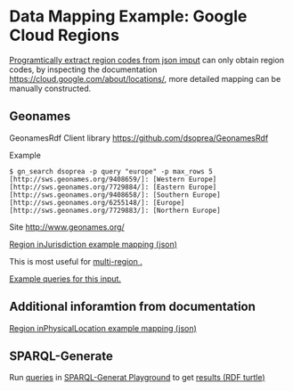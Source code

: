 # Data Mapping Example: Google Cloud Regions

[Programtically extract region codes from json imput](region_jq.md)
can only obtain region codes,
by inspecting the documentation https://cloud.google.com/about/locations/,
more detailed mapping can be manually constructed.

## Geonames
GeonamesRdf Client library
https://github.com/dsoprea/GeonamesRdf

Example
```
$ gn_search dsoprea -p query "europe" -p max_rows 5
[http://sws.geonames.org/9408659/]: [Western Europe]
[http://sws.geonames.org/7729884/]: [Eastern Europe]
[http://sws.geonames.org/9408658/]: [Southern Europe]
[http://sws.geonames.org/6255148/]: [Europe]
[http://sws.geonames.org/7729883/]: [Northern Europe]
```
Site http://www.geonames.org/

[Region inJurisdiction example mapping (json)](data/jq/gcloud/region_inJurisdiction.json)

This is most useful for 
[multi-region .](https://cloud.google.com/spanner/docs/instances#available-configurations-multi-region)

[Example queries for this input.](region_jq.md#SPARQL-Generate)

## Additional inforamtion from documentation
[Region inPhysicalLocation example mapping (json)](../data/jq/gcloud/region.json)

## SPARQL-Generate
Run [queries](../sparql-generate/gcloud/region.rqg)
in [SPARQL-Generat Playground](https://ci.mines-stetienne.fr/sparql-generate/playground.html)
to get [results (RDF turtle)](../sparql-generate/result/gcloud/region.ttl)
